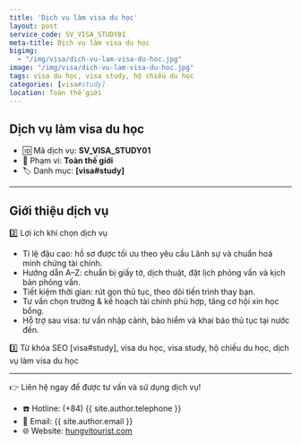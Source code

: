 ```yaml
---
title: 'Dịch vụ làm visa du học'
layout: post
service_code: SV_VISA_STUDY01
meta-title: Dịch vụ làm visa du học
bigimg:
  - "/img/visa/dich-vu-lam-visa-du-hoc.jpg"
image: "/img/visa/dich-vu-lam-visa-du-hoc.jpg"
tags: visa du học, visa study, hộ chiếu du học
categories: [visa#study]
location: Toàn thế giới
---
```


## Dịch vụ làm visa du học

- 🆔 Mã dịch vụ: **SV_VISA_STUDY01**
- 📍 Phạm vi: **Toàn thế giới**
- 🏷️ Danh mục: **[visa#study]**

---

## Giới thiệu dịch vụ

2️⃣ Lợi ích khi chọn dịch vụ
- Tỉ lệ đậu cao: hồ sơ được tối ưu theo yêu cầu Lãnh sự và chuẩn hoá minh chứng tài chính.  
- Hướng dẫn A–Z: chuẩn bị giấy tờ, dịch thuật, đặt lịch phỏng vấn và kịch bản phỏng vấn.  
- Tiết kiệm thời gian: rút gọn thủ tục, theo dõi tiến trình thay bạn.  
- Tư vấn chọn trường & kế hoạch tài chính phù hợp, tăng cơ hội xin học bổng.  
- Hỗ trợ sau visa: tư vấn nhập cảnh, bảo hiểm và khai báo thủ tục tại nước đến.

3️⃣ Từ khóa SEO
[visa#study], visa du học, visa study, hộ chiếu du học, dịch vụ làm visa du học

---

👉 Liên hệ ngay để được tư vấn và sử dụng dịch vụ!

- ☎️ Hotline: (+84) {{ site.author.telephone }}
- 📧 Email: {{ site.author.email }}
- 🌐 Website: [hungvitourist.com](https://hungvitourist.com)


